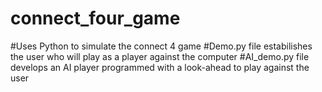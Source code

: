# connect_four_game

#Uses Python to simulate the connect 4 game
#Demo.py file estabilishes the user who will play as a player against the computer
#AI_demo.py file develops an AI player programmed with a look-ahead to play against the user
